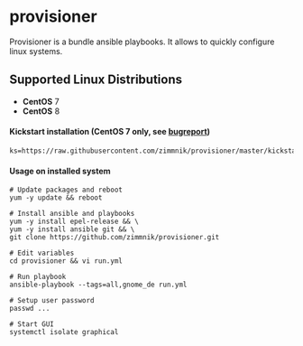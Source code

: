 # provisioner

Provisioner is a bundle ansible playbooks. It allows to quickly configure linux systems.

Supported Linux Distributions
-----------------------------

-   **CentOS** 7
-   **CentOS** 8

#### Kickstart installation (CentOS 7 only, see [bugreport](https://bugzilla.redhat.com/show_bug.cgi?id=1712776))

    ks=https://raw.githubusercontent.com/zimmnik/provisioner/master/kickstart/custom.cfg
#### Usage on installed system

    # Update packages and reboot
    yum -y update && reboot

    # Install ansible and playbooks
    yum -y install epel-release && \
    yum -y install ansible git && \
    git clone https://github.com/zimmnik/provisioner.git

    # Edit variables
    cd provisioner && vi run.yml

    # Run playbook
    ansible-playbook --tags=all,gnome_de run.yml
    
    # Setup user password
    passwd ...
    
    # Start GUI
    systemctl isolate graphical
